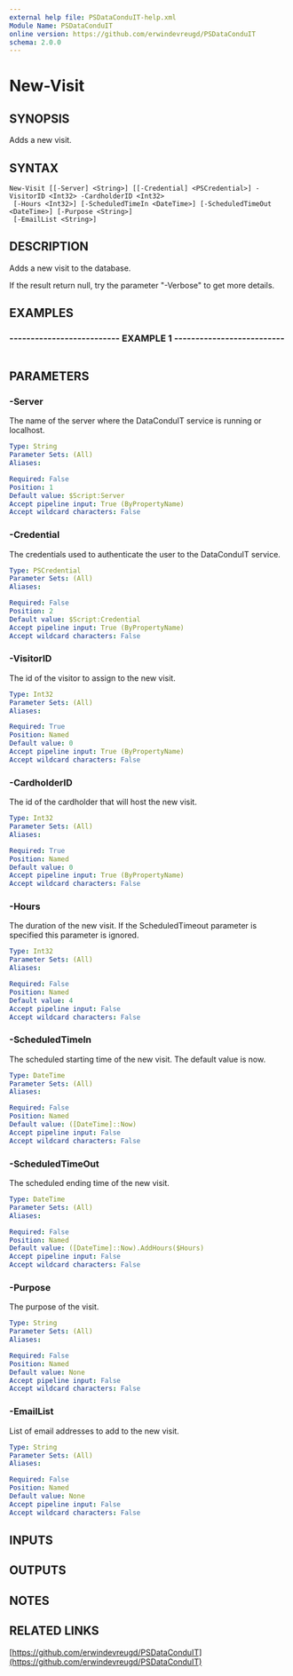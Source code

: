 ```yaml
---
external help file: PSDataConduIT-help.xml
Module Name: PSDataConduIT
online version: https://github.com/erwindevreugd/PSDataConduIT
schema: 2.0.0
---
```


# New-Visit

## SYNOPSIS
Adds a new visit.

## SYNTAX

```
New-Visit [[-Server] <String>] [[-Credential] <PSCredential>] -VisitorID <Int32> -CardholderID <Int32>
 [-Hours <Int32>] [-ScheduledTimeIn <DateTime>] [-ScheduledTimeOut <DateTime>] [-Purpose <String>]
 [-EmailList <String>]
```

## DESCRIPTION
Adds a new visit to the database. 

If the result return null, try the parameter "-Verbose" to get more details.

## EXAMPLES

### -------------------------- EXAMPLE 1 --------------------------
```

```

## PARAMETERS

### -Server
The name of the server where the DataConduIT service is running or localhost.

```yaml
Type: String
Parameter Sets: (All)
Aliases: 

Required: False
Position: 1
Default value: $Script:Server
Accept pipeline input: True (ByPropertyName)
Accept wildcard characters: False
```

### -Credential
The credentials used to authenticate the user to the DataConduIT service.

```yaml
Type: PSCredential
Parameter Sets: (All)
Aliases: 

Required: False
Position: 2
Default value: $Script:Credential
Accept pipeline input: True (ByPropertyName)
Accept wildcard characters: False
```

### -VisitorID
The id of the visitor to assign to the new visit.

```yaml
Type: Int32
Parameter Sets: (All)
Aliases: 

Required: True
Position: Named
Default value: 0
Accept pipeline input: True (ByPropertyName)
Accept wildcard characters: False
```

### -CardholderID
The id of the cardholder that will host the new visit.

```yaml
Type: Int32
Parameter Sets: (All)
Aliases: 

Required: True
Position: Named
Default value: 0
Accept pipeline input: True (ByPropertyName)
Accept wildcard characters: False
```

### -Hours
The duration of the new visit.
If the ScheduledTimeout parameter is specified this parameter is ignored.

```yaml
Type: Int32
Parameter Sets: (All)
Aliases: 

Required: False
Position: Named
Default value: 4
Accept pipeline input: False
Accept wildcard characters: False
```

### -ScheduledTimeIn
The scheduled starting time of the new visit.
The default value is now.

```yaml
Type: DateTime
Parameter Sets: (All)
Aliases: 

Required: False
Position: Named
Default value: ([DateTime]::Now)
Accept pipeline input: False
Accept wildcard characters: False
```

### -ScheduledTimeOut
The scheduled ending time of the new visit.

```yaml
Type: DateTime
Parameter Sets: (All)
Aliases: 

Required: False
Position: Named
Default value: ([DateTime]::Now).AddHours($Hours)
Accept pipeline input: False
Accept wildcard characters: False
```

### -Purpose
The purpose of the visit.

```yaml
Type: String
Parameter Sets: (All)
Aliases: 

Required: False
Position: Named
Default value: None
Accept pipeline input: False
Accept wildcard characters: False
```

### -EmailList
List of email addresses to add to the new visit.

```yaml
Type: String
Parameter Sets: (All)
Aliases: 

Required: False
Position: Named
Default value: None
Accept pipeline input: False
Accept wildcard characters: False
```

## INPUTS

## OUTPUTS

## NOTES

## RELATED LINKS

[https://github.com/erwindevreugd/PSDataConduIT](https://github.com/erwindevreugd/PSDataConduIT)

